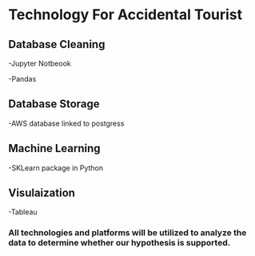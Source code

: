# Technology For Accidental Tourist

## Database Cleaning
-Jupyter Notbeook

-Pandas

## Database Storage
-AWS database linked to postgress

## Machine Learning
-SKLearn package in Python

## Visulaization
-Tableau

### All technologies and platforms will be utilized to analyze the data to determine whether our hypothesis is supported.
